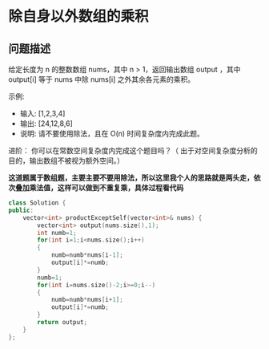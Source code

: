# 除自身以外数组的乘积
## 问题描述
给定长度为 n 的整数数组 nums，其中 n > 1，返回输出数组 output ，其中 output[i] 等于 nums 中除 nums[i] 之外其余各元素的乘积。

示例:

- 输入: [1,2,3,4]
- 输出: [24,12,8,6]
- 说明: 请不要使用除法，且在 O(n) 时间复杂度内完成此题。

进阶：
你可以在常数空间复杂度内完成这个题目吗？（ 出于对空间复杂度分析的目的，输出数组不被视为额外空间。）

**这道题属于数组题，主要主要不要用除法，所以这里我个人的思路就是两头走，依次叠加乘法值，这样可以做到不重复乘，具体过程看代码**
```cpp
class Solution {
public:
    vector<int> productExceptSelf(vector<int>& nums) {
        vector<int> output(nums.size(),1);
        int numb=1;
        for(int i=1;i<nums.size();i++)
        {
            numb=numb*nums[i-1];
            output[i]*=numb;
        }
        numb=1;
        for(int i=nums.size()-2;i>=0;i--)
        {
            numb=numb*nums[i+1];
            output[i]*=numb;
        }
        return output;
    }
};
```


